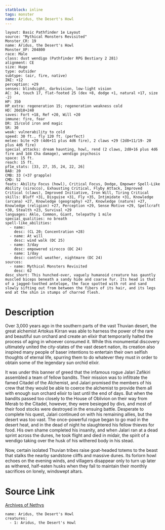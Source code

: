 ```yaml
---
statblock: inline
tags: monster
name: Aridus, the Desert's Howl
---
```

```statblock
layout: Basic Pathfinder 1e Layout
source: "Mythical Monsters Revisited"
Monster_CR: 19
name: Aridus, the Desert's Howl
Monster_XP: 204800
race: Male
class: dust wendigo (Pathfinder RPG Bestiary 2 281)
alignment: CE
size: Huge
type: outsider
subtype: (air, fire, native)
INI: +12
perception: +29
senses: blindsight, darkvision, low-light vision
AC: 34, touch 17, flat-footed 25 (dex +8, dodge +1, natural +17, size -2)
HP: 350
HP_extra: regeneration 15; regeneration weakness cold
HD: 20d10+240
saves: Fort +18, Ref +20, Will +20
immune: fire, fear
DR: 15/cold iron and magic
SR: 30
weak: vulnerability to cold
speed: 30 ft., fly 120 ft. (perfect)
melee: bite +29 (4d6+11 plus 4d6 fire), 2 claws +29 (2d8+11/19- 20 plus 4d6 fire)
special_attacks: dream haunting, howl, rend (2 claws, 2d8+16 plus 4d6 fire and 1d4 Cha damage), wendigo psychosis
space: 15 ft.
reach: 15 ft.
pf1e_stats: [33, 27, 35, 24, 22, 26]
BAB: 20
CMB: 33 (+37 grapple)
CMD: 52
feats: Ability Focus (howl), Critical Focus, Dodge, Empower Spell-Like Ability (sirocco), Exhausting Critical, Flyby Attack, Improved Critical (claws), Improved Initiative, Iron Will, Tiring Critical
skills: Bluff +31, Disguise +31, Fly +35, Intimidate +31, Knowledge (arcana) +27, Knowledge (geography) +27, Knowledge (nature) +27, Knowledge (religion) +27, Perception +29, Sense Motive +29, Spellcraft +30, Stealth +23, Survival +29
languages: Aklo, Common, Giant, telepathy 1 mile
special_qualities: no breath
spell-like_abilities:
  - name:
    desc: (CL 20; Concentration +28)
  - name: At will
    desc: wind walk (DC 25)
  - name: 3/day
    desc: empowered sirocco (DC 24)
  - name: 1/day
    desc: control weather, nightmare (DC 24)
sources:
  - name: Mythical Monsters Revisited
    desc: 62
desc_short: This hunched-over, vaguely humanoid creature has gauntly muscled biceps beneath a sandy hide and coarse fur. Its head is that of a jagged-toothed antelope, the face spotted with rot and sand slowly sifting out from between the fibers of its hair, and its legs end at the shin in stumps of charred flesh.
```
# Description
Over 3,000 years ago in the southern parts of the vast Thuvian desert, the great alchemist Artokus Kirran was able to harness the power of the rare and beautiful sun orchard and create an elixir that temporarily halted the process of aging in whoever consumed it. While this monumental discovery ultimately united the city-states of the vast desert nation, its creation also inspired many people of baser intentions to entertain their own selfish thoughts of eternal life, spurring them to do whatever they must in order to obtain some of the legendary sun orchid elixir.

It was under this banner of greed that the infamous rogue Jalari Zafikiri assembled a team of fellow bandits. Their mission was to infiltrate the famed Citadel of the Alchemist, and Jalari promised the members of his crew that they would be able to coerce the alchemist to provide them all with enough sun orchard elixir to last until the end of days. But when the bandits passed too closely to the House of Oblivion on their way from Merab to the Citadel, however, they were besieged by divs, and most of their food stocks were destroyed in the ensuing battle. Desperate to complete his quest, Jalari continued on with his remaining allies, but the desert was too vast. The once-powerful rogue began to go mad in the desert heat, and in the dead of night he slaughtered his fellow thieves for food. His own shame completed his insanity, and when Jalari ran at a dead sprint across the dunes, he took flight and died in midair, the spirit of a wendigo taking over the husk of his withered body in his stead.

Now, certain isolated Thuvian tribes raise goat-headed totems to the beast that stalks the nearby sandstone cliffs and massive dunes. Its forlorn howl echoes on the evening winds, and villagers disappear only to turn up later as withered, half-eaten husks when they fail to maintain their monthly sacrifices on lonely, windswept altars.
# Source Link
[Archives of Nethys](https://aonprd.com/MonsterDisplay.aspx?ItemName=Aridus%2C%20the%20Desert%27s%20Howl)
```encounter-table
name: Aridus, the Desert's Howl
creatures:
  - 1: Aridus, the Desert's Howl
```
